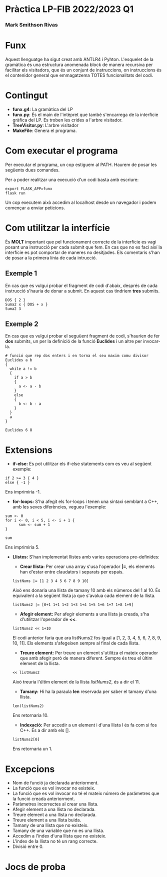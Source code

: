 # Pràctica LP-FIB 2022/2023 Q1
### Mark Smithson Rivas

# Funx
Aquest llenguatge ha sigut creat amb ANTLR4 i Pyhton. L'esquelet de la gramàtica és una estructura anomenada block de manera recursiva per facilitar els visitadors, que és un conjunt de instruccions, on instruccions és el contenidor general que emmagatzema TOTES funcionalitats del codi.

# Contingut
* **funx.g4**: La gramàtica del LP
* **funx.py**: És el main de l'intèpret que també s'encarrega de la interfície gràfica del LP. Es troben les crides a l'arbre visitador.
* **TreeVisitor.py**: L'arbre visitador
* **MakeFile**: Genera el programa.

# Com executar el programa
Per executar el programa, un cop estiguem al PATH. Haurem de posar les següents dues comandes.

Per a poder realitzar una execució d'un codi basta amb escriure:
```
export FLASK_APP=funx
flask run
```

Un cop executem això accedim al localhost desde un navegador i podem començar a enviar peticions.

# Com utilitzar la interfície 
És **MOLT** important que pel funcionament correcte de la interfície es vagi posant una instrucció per cada submit que fem. En cas que no es faci així la interfície es pot comportar de maneres no desitjades. Els comentaris s'han de posar a la primera línia de cada intrucció.
## Exemple 1
En cas que es vulgui probar el fragment de codi d'abaix, després de cada instrucció s'hauria de donar a submit. En aquest cas tindriem **tres** submits.
```
DOS { 2 }
Suma2 x { DOS + x }
Suma2 3
```

## Exemple 2
En cas que es vulgui probar el seguüent fragment de codi, s'hauríen de fer **dos** submits, un per la definició de la funció **Euclides** i un altre per invocar-la.
```
# funció que rep dos enters i en torna el seu maxim comu divisor
Euclides a b
{
  while a != b
  {
    if a > b 
    {
      a <- a - b
    }
    else
    {
      b <- b - a
    }
  }
  a
}

Euclides 6 8
```

# Extensions
* **if-else:** Es pot utilitzar els if-else statements com es veu al següent exemple:
```
if 2 >= 3 { 4 }
else { -1 }
```

Ens imprimiria -1.

* **for-loops:** S'ha afegit els for-loops i tenen una sintaxi semblant a C++, amb les seves diferències, vegueu l'exemple:
```
sum <- 0
for i <- 0, i < 5, i <- i + 1 {
      sum <- sum + 1
}

sum
```
Ens imprimiria 5.

* **Llistes:** S'han implementat llistes amb varies operacions pre-definides:
    * **Crear llista:** Per crear una array s'usa l'operador **|=**, els elements han d'estar entre claudators i separats per espais.
    ```
    listNums |= [1 2 3 4 5 6 7 8 9 10]
    ```
    Això ens donaria una llista de tamany 10 amb els números del 1 al 10. És equivalent a la següent llista ja que s'avalua cada element de la llista.
    ```
    listNums2 |= [0+1 1+1 1+2 1+3 1+4 1+5 1+6 1+7 1+8 1+9]
    ```
    * **Afegir element:** Per afegir elements a una llista ja creada, s'ha d'utilitzar l'operador de **<<**.
    ```
    listNums2 << 1+10
    ```
    El codi anterior faria que ara listNums2 fos igual a [1, 2, 3, 4, 5, 6, 7, 8, 9, 10, 11]. Els elements s'afegeixen sempre al final de cada llista.
    * **Treure element:** Per treure un element s'utilitza el mateix operador que amb afegir però de manera diferent. Sempre és treu el últim element de la llista.
    ```
    << listNums2
    ```
    Això treuria l'últim element de la llista *listNums2*, és a dir el 11.

    * **Tamany:** Hi ha la paraula **len** reservada per saber el tamany d'una llista.
    ```
    len(listNums2)
    ```
    Ens retornaria 10.
    * **Indexació:** Per accedir a un element i d'una llista l és fa com si fos C++. És a dir amb els [].
     ```
    listNums2[0]
    ```
    Ens retornaria un 1.

# Excepcions
* Nom de funció ja declarada anteriorment.
* La funció que es vol invocar no existeix.
* La funció que es vol invocar no té el mateix número de parámetres que la funció creada anteriorment.
* Paràmetres incorrectes al crear una llista.
* Afegir element a una llista no declarada.
* Treure element a una llista no declarada.
* Treure element a una llista buida.
* Tamany de una llista que no existeix.
* Tamany de una variable que no es una llista.
* Accedim a l'índex d'una llista que no existeix.
* L'índex de la llista no té un rang correcte.
* Divisió entre 0.
# Jocs de proba

